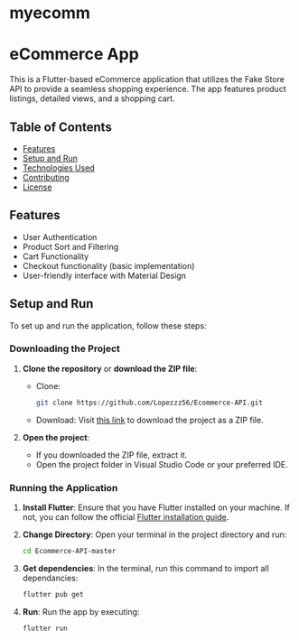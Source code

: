 # myecomm
# eCommerce App

This is a Flutter-based eCommerce application that utilizes the Fake Store API to provide a seamless shopping experience. The app features product listings, detailed views, and a shopping cart.

## Table of Contents

- [Features](#features)
- [Setup and Run](#setup-and-run)
- [Technologies Used](#technologies-used)
- [Contributing](#contributing)
- [License](#license)

## Features

- User Authentication
- Product Sort and Filtering 
- Cart Functionality
- Checkout functionality (basic implementation)
- User-friendly interface with Material Design

## Setup and Run

To set up and run the application, follow these steps:

### Downloading the Project

1. **Clone the repository** or **download the ZIP file**:
   - Clone: 
     ```bash
     git clone https://github.com/Lopezzz56/Ecommerce-API.git
     ```
   - Download: Visit [this link](https://github.com/Lopezzz56/Ecommerce-API/archive/refs/heads/master.zip) to download the project as a ZIP file.

2. **Open the project**:
   - If you downloaded the ZIP file, extract it.
   - Open the project folder in Visual Studio Code or your preferred IDE.

### Running the Application

1. **Install Flutter**: Ensure that you have Flutter installed on your machine. If not, you can follow the official [Flutter installation guide](https://flutter.dev/docs/get-started/install).

2. **Change Directory**: Open your terminal in the project directory and run:
   ```bash
   cd Ecommerce-API-master
3. **Get dependencies**: In the terminal, run this command to import all dependancies:
   ```bash
   flutter pub get
4. **Run**: Run the app by executing:
   ```bash
   flutter run

